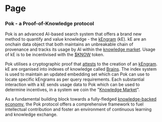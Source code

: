 # Page

### Pok - a Proof-of-Knowledge protocol

Pok is an advanced AI-based search system that offers a brand new method to quantify and value knowledge - the [kEngram](broken-reference) (kE). kE are an onchain data object that both maintains an unbreakable chain of provenance and tracks its usage by AI within the [knowledge market](broken-reference). Usage of kE is to be incentivised with the [$KNOW](broken-reference) token.

Pok utilises a cryptographic proof that [attests](broken-reference) to the creation of an [kEngram](broken-reference). kE are organised into indexes of knowledge called [Brains](broken-reference). The index system is used to maintain an updated embedding set which can Pok can use to locate specific kEngrams as per query requirements. Each substantial interaction with a kE sends usage data to Pok which can be used to determine incentives, in a system we coin the "[Knowledge Market](broken-reference)".

As a fundamental building block towards a fully-fledged [knowledge-backed economy](broken-reference), the Pok protocol offers a comprehensive framework to fuel intellectual contribution and foster an environment of continuous learning and knowledge exchange.
